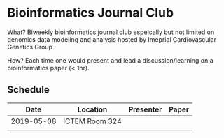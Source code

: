 # Bioinformatics Journal Club 


What? Biweekly bioinformatics journal club espeically but not limited on genomics data modeling and analysis hosted by Imeprial Cardiovascular Genetics Group

How? Each time one would present and lead a discussion/learning on a bioinformatics paper (< 1hr). 

## Schedule

| Date       | Location       | Presenter | Paper |
|------------|----------------|-----------|-------|
| 2019-05-08 | ICTEM Room 324 |           |       |
|            |                |           |       |
